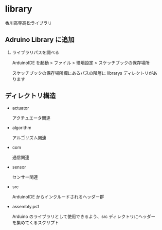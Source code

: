 # library

香川高専高松ライブラリ

## Adruino Library に追加

1. ライブラリパスを調べる

    ArduinoIDE を起動 > ファイル > 環境設定 > スケッチブックの保存場所

    スケッチブックの保存場所欄にあるパスの階層に librarys ディレクトリがあります

## ディレクトリ構造

-   actuator

    アクチュエータ関連

-   algorithm

    アルゴリズム関連

-   com

    通信関連

-   sensor

    センサー関連

-   src

    ArduinoIDE からインクルードされるヘッダー群

-   assembly.ps1

    Arduino のライブラリとして使用できるよう、src ディレクトリにヘッダーを集めてくるスクリプト

